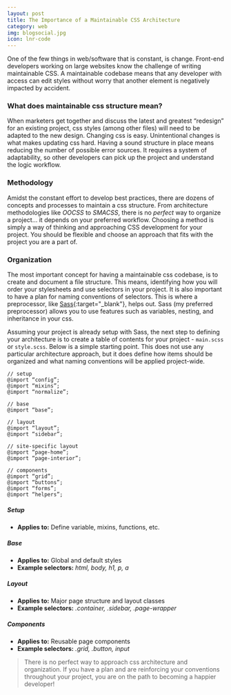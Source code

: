 ```yaml
---
layout: post
title: The Importance of a Maintainable CSS Architecture
category: web
img: blogsocial.jpg
icon: lnr-code
---
```


One of the few things in web/software that is constant, is change. Front-end developers working on large websites know the challenge of writing maintainable CSS. A maintainable codebase means that any developer with access can edit styles without worry that another element is negatively impacted by accident.


### What does maintainable css structure mean?
When marketers get together and discuss the latest and greatest “redesign” for an existing project, css styles (among other files) will need to be adapted to the new design. Changing css is easy. Unintentional changes is what makes updating css hard. Having a sound structure in place means reducing the number of possible error sources. It requires a system of adaptability, so other developers can pick up the project and understand the logic workflow.


### Methodology
Amidst the constant effort to develop best practices, there are dozens of concepts and processes to maintain a css structure. From architecture methodologies like *OOCSS* to *SMACSS*, there is no *perfect* way to organize a project… it depends on your preferred workflow. Choosing a method is simply a way of thinking and approaching CSS development for your project. You should be flexible and choose an approach that fits with the project you are a part of.


### Organization
The most important concept for having a maintainable css codebase, is to create and document a file structure. This means, identifying how you will order your stylesheets and use selectors in your project. It is also important to have a plan for naming conventions of selectors. This is where a preprocessor, like [Sass](http://sass-lang.com){:target="_blank"}, helps out. Sass (my preferred preprocessor) allows you to use features such as variables, nesting, and inheritance in your css.


Assuming your project is already setup with Sass, the next step to defining your architecture is to create a table of contents for your project - `main.scss` or `style.scss`. Below is a simple starting point. This does not use any particular architecture approach, but it does define how items should be organized and what naming conventions will be applied project-wide.


~~~~
// setup
@import “config”;
@import “mixins”;
@import “normalize”;

// base
@import “base”;

// layout
@import “layout”;
@import “sidebar”;

// site-specific layout
@import “page-home”;
@import “page-interior”;

// components
@import “grid”;
@import “buttons”;
@import “forms”;
@import “helpers”;
~~~~

##### Setup
* **Applies to:**  Define variable, mixins, functions, etc.

##### Base
* **Applies to:** Global and default styles
* **Example selectors:** *html, body, h1, p, a*

##### Layout
* **Applies to:** Major page structure and layout classes
* **Example selectors:**  *.container, .sidebar, .page-wrapper*

##### Components
* **Applies to:** Reusable page components
* **Example selectors:**  *.grid, .button, input*

> There is no perfect way to approach css architecture and organization. If you have a plan and are reinforcing your conventions throughout your project, you are on the path to becoming a happier developer!
